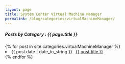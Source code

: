 ```yaml
---
layout: page
title: System Center Virtual Machine Manager
permalink: /blog/categories/virtualMachineManager/
---
```


<h5> Posts by Category : {{ page.title }} </h5>

<div class="card">
{% for post in site.categories.virtualMachineManager %}
 <li class="category-posts"><span>{{ post.date | date_to_string }}</span> &nbsp; <a href="{{ post.url }}">{{ post.title }}</a></li>
{% endfor %}
</div>